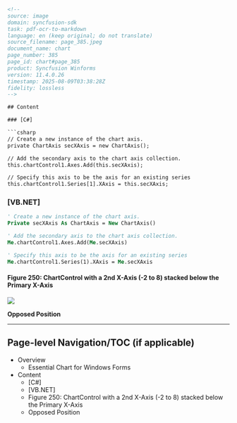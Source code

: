 ```html
<!--
source: image
domain: syncfusion-sdk
task: pdf-ocr-to-markdown
language: en (keep original; do not translate)
source_filename: page_385.jpeg
document_name: chart
page_number: 385
page_id: chart#page_385
product: Syncfusion Winforms
version: 11.4.0.26
timestamp: 2025-08-09T03:38:28Z
fidelity: lossless
-->

## Content

### [C#]

```csharp
// Create a new instance of the chart axis.
private ChartAxis secXAxis = new ChartAxis();

// Add the secondary axis to the chart axis collection.
this.chartControl1.Axes.Add(this.secXAxis);

// Specify this axis to be the axis for an existing series
this.chartControl1.Series[1].XAxis = this.secXAxis;
```

### [VB.NET]

```vb
' Create a new instance of the chart axis.
Private secXAxis As ChartAxis = New ChartAxis()

' Add the secondary axis to the chart axis collection.
Me.chartControl1.Axes.Add(Me.secXAxis)

' Specify this axis to be the axis for an existing series
Me.chartControl1.Series(1).XAxis = Me.secXAxis
```

#### Figure 250: ChartControl with a 2nd X-Axis (-2 to 8) stacked below the Primary X-Axis

![](https://i.imgur.com/figure_250_image_link.png)

**Opposed Position**

---

## Page-level Navigation/TOC (if applicable)

- Overview
  - Essential Chart for Windows Forms
- Content
  - [C#]
  - [VB.NET]
  - Figure 250: ChartControl with a 2nd X-Axis (-2 to 8) stacked below the Primary X-Axis
  - Opposed Position

<!-- tags: [syncfusion, winforms, chartcontrol, axis, secondaryaxis, csharp, vb.net] keywords: [chartaxis, syncfusion winforms, secondary axis, chart, figure, axis collection, series, x-axis, opposed position] -->
```
